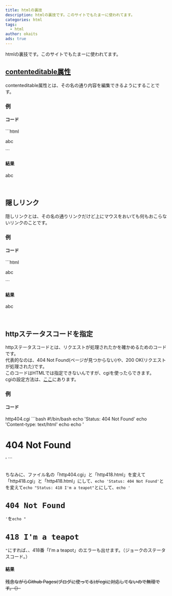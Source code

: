 ```yaml
---
title: htmlの裏技
description: htmlの裏技です。このサイトでもたまーに使われてます。
categories: html
tags:
  - html
author: okaits
ads: true
---
```

<div class="adservice-pc"></div>
htmlの裏技です。このサイトでもたまーに使われてます。<br>

<h2><a href="https://developer.mozilla.org/ja/docs/Web/Guide/HTML/Editable_content">contenteditable属性</a></h1>
contenteditable属性とは、その名の通り内容を編集できるようにすることです。<br>
<h3>例</h3>
<h4>コード</h4>
```html
<p contenteditable>abc</p>
```
<h4>結果</h4>
<p contenteditable>abc</p><br>
<h2>隠しリンク</h2>
隠しリンクとは、その名の通りリンクだけど上にマウスをおいても何もおこらないリンクのことです。<br>
<h3>例</h3>
<h4>コード</h4>
```html
<p onclick="location.href='https://linuxcodevserver.github.io';">abc</p>
```
<h4>結果</h4>
<p onclick="location.href='https://linuxcodevserver.github.io';">abc</p><br>
<h2>httpステータスコードを指定</h2>
httpステータスコードとは、リクエストが処理されたかを確かめるためのコードです。<br>
代表的なのは、404 Not Found(ページが見つからない)や、200 OK(リクエストが処理された)です。<br>
このコードはHTMLでは指定できないんですが、cgiを使ったらできます。<br>
cgiの設定方法は、<a href="https://linuxcodevserver.github.io/blog/2021/08/06/2021080601">ここ</a>にあります。<br>
<h3>例</h3>
<h4>コード</h4>
<label>http404.cgi
```bash
#!/bin/bash
echo 'Status: 404 Not Found'
echo 'Content-type: text/html'
echo
echo '<h1>404 Not Found</h1>'
```
</label>
<pre class="prettyprint"><code class="prettyprint lang-html"><script>location.href('/http404.cgi')</script></code></pre>
ちなみに、ファイル名の「http404.cgi」と「http418.html」を変えて「http418.cgi」と「http418.html」にして、<code class="prettyprint lang-bash">echo 'Status: 404 Not Found'</code>と<code class="prettyprint lang-html"><script>location.href('/http404.cgi')</script></code>を変えて<code class="prettyprint lang-bash">echo "Status: 418 I'm a teapot"</code>と<code class="prettyprint lang-html"><script>location.href('/http418.cgi')</script></code>にして、<code class="prettyprint lang-bash">echo '<h1>404 Not Found</h1>'</code>を<code class="prettyprint lang-bash">echo "<h1>418 I'm a teapot</h1>"</code>にすれば、、418番「I'm a teapot」のエラーも出せます。（ジョークのステータスコード。）
<h4>結果</h4>
<strike>残念ながらGithub Pages(ブログに使ってる)がcgiに対応してないので無理です。（）</strike>
<div class="adservice-pc adservice-sp"></div>